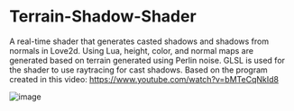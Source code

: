 # Terrain-Shadow-Shader
A real-time shader that generates casted shadows and shadows from normals in Love2d. Using Lua, height, color, and normal maps are generated based on terrain generated using Perlin noise.  GLSL is used for the shader to use raytracing for cast shadows. Based on the program created in this video: https://www.youtube.com/watch?v=bMTeCqNkId8

![image](https://github.com/Whatyesoh/Terrain-Shadow-Shader/assets/43829957/4ddcd3e5-500b-4d16-8dcb-65bfc08a2d7c)

